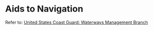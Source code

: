 # Aids to Navigation

Refer to: [United States Coast Guard: Waterways Management Branch](https://www.pacificarea.uscg.mil/Our-Organization/District-13/District-Staff/-dpw/-paton/)
